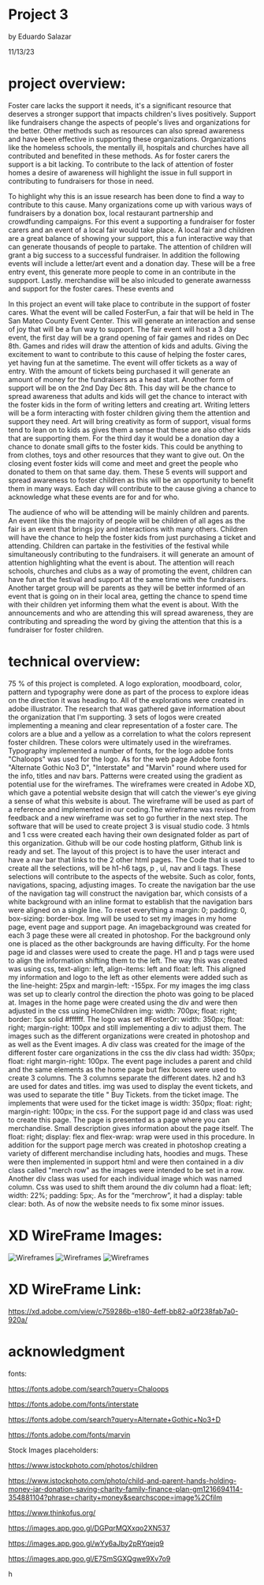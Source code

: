 # Project 3


by Eduardo Salazar

11/13/23


# project overview:


Foster care lacks the support it needs, it's a significant resource that deserves a stronger support that impacts children's lives positively. Support like fundraisers change the aspects of people's lives and organizations for the better. Other methods such as resources can also spread awareness  and have been effective in supporting these organizations. Organizations like the homeless schools, the mentally ill, hospitals and churches have all contributed and benefited in these methods. As for foster carers the support is a bit lacking.  To contribute to the lack of attention of foster homes a desire of awareness will highlight the issue in full support in contributing to fundraisers for those in need.

To highlight why this is an issue research has been done to find a way to contribute to this cause. Many organizations come up with various ways of fundraisers by a donation box, local restaurant partnership and crowdfunding campaigns. For this event a supporting a fundraiser for foster carers and an event of a local fair would take place. A local fair and children are a great balance of showing your support, this a fun interactive way that can generate thousands of people to partake. The attention of children will grant a big success to a successful fundraiser. In addition the following events will include a letter/art event and a donation day. These will be a free entry event, this generate more people to come in an contribute in the suppport. Lastly. merchandise will be also inlcuded to generate awarnesss and support for the foster cares. These events and 


In this project an event will take place to contribute in the support of foster cares. What the event will be called FosterFun, a fair that will be held in The San Mateo County Event Center. This will generate an interaction and sense of joy that will be a fun way to support. The fair event will host a 3 day event, the first day will be a grand opening of fair games and rides on Dec 8th. Games and rides will draw the attention of kids and adults. Giving the excitement to want to contribute to this cause of helping the foster cares, yet having fun at the sametime. The event will offer tickets as a way of entry. With the amount of tickets being purchased it will generate an amount of money for the fundraisers as a head start. Another form of support will be on the 2nd Day Dec 8th. This day will be the chance to spread awareness that adults and kids will get the chance to interact with the foster kids in the form of writing letters and creating art. Writing letters will be a form interacting with foster children giving them the attention and support they need. Art will bring creativity as form of support, visual forms tend to lean on to kids as gives them a sense that these are also other kids that are supporting them. For the third day it would be a donation day a chance to donate small gifts to the foster kids. This could be anything to from clothes, toys and other resources that they want to give out. On the closing event foster kids will come and meet and greet the people who donated to them on that same day. them. These 5 events will support and spread awareness to foster children as this will be an opportunity to benefit them in many ways. Each day will contribute to the cause giving a chance to acknowledge what these events are for and for who.


The audience of who will be attending will be mainly children and parents. An event like this the majority of people will be children of all ages as the fair is an event that brings joy and interactions with many others. Children will have the chance to help the foster kids from just purchasing a ticket and attending. Children can partake in the festivities of the festival while simultaneously contributing to the fundraisers. it will generate an amount of attention highlighting what the event is about. The attention will reach schools, churches and clubs as a way of promoting the event, children can have fun at the festival and support at the same time with the fundraisers. Another target group will be parents as they will be better informed of an event that is going on in their local area, getting the chance to spend time with their children yet informing them what the event is about. With the announcements and who are attending this will spread awareness, they are contributing and spreading the word by giving the attention that this is a fundraiser for foster children. 




# technical overview:

75 % of this project is completed. A logo exploration, moodboard, color, pattern and typography were done as part of the process to explore ideas on the direction it was heading to. All of the explorations were created in adobe illustrator. The research that was gathered gave information about the organization that I'm supporting. 3 sets of logos were created implementing a meaning and clear representation of a foster care. The colors are a blue and a yellow as a correlation to what the colors represent foster children. These colors were ultimately used in the wireframes. Typography implemented a number of fonts, for the logo adobe fonts "Chaloops" was used for the logo. As for the web page Adobe fonts "Alternate Gothic No3 D", "Interstate" and "Marvin" round where used for the info, titles and nav bars. Patterns were created using the gradient as potential use for the wireframes. The wireframes were created in Adobe XD, which gave a potential website design that will catch the viewer's eye giving a sense of what this website is about. The wireframe will be used as part of a reference and implemented in our coding.The wireframe was revised from feedback and a new wireframe was set to go further in the next step. The software that will be used to create project 3 is visual studio code. 3 htmls and 1 css were created each having their own designated folder as part of this organization. Github will be our code hosting platform, Github link is ready and set. The layout of this project is to have the user interact and have a nav bar that links to the 2 other html pages. The Code that is used to create all the selections, will be h1-h6 tags, p , ul, nav and li tags. These selections will contribute to the aspects of the website. Such as color, fonts, navigations, spacing, adjusting images. To create the navigation bar the use of the navigation tag will construct the navigation bar, which consists of a white background with an inline format to establish that the navigation bars were aligned on a single line. To reset everything a margin: 0; padding: 0, box-sizing: border-box. Img will be used to set my images in my home page, event page and support page. An imagebackground was created for each 3 page these were all created in photoshop. For the background only one is placed as the other backgrounds are having difficulty. For the home page id and classes were used to create the page. H1 and p tags were used to align the information shifting them to the left. The way this was created was using css, text-align: left, align-items: left and float: left. This aligned my information and logo to the left as other elements were added such as the line-height: 25px and margin-left: -155px. For my images the img class was set up to clearly control the direction the photo was going to be placed at. Images in the home page were created using the div and were then adjusted in the css using  HomeChildren img: width: 700px; float: right; border: 5px solid #ffffff. The logo was set #FosterOr: width: 350px; float: right; margin-right: 100px and still implementing a div to adjust them. The images such as the different organizations were created in photoshop and as well as the Event images. A div class was created for the image of the different foster care organizations in the css the div class had width: 350px; float: right margin-right: 100px. The event page includes a parent and child and the same elements as the home page but flex boxes were used to create 3 columns. The 3 columns separate the different dates. h2 and h3 are used for dates and titles. img was used to display the event tickets, and was used to separate the title " Buy Tickets. from the ticket image. The implements that were used for the ticket image is  width: 350px; float: right; margin-right: 100px; in the css. For the support page id and class was used to create this page. The page is presented as a page where you can merchandise. Small description gives information about the page itself. The float: right; display: flex and flex-wrap: wrap were used in this procedure. In addition for the support page merch was created in photoshop creating a variety of different merchandise including hats, hoodies and mugs. These were then implemented in support html and were then contained in a div class called "merch row" as the images were intended to be set in a row. Another div class was used for each individual image which was named column. Css was used to shift them around the div column had a  float: left; width: 22%; padding: 5px;. As for the “merchrow”, it had a  display: table  clear: both. As of now the website needs to fix some minor issues.
 





# XD WireFrame Images:

![Wireframes](images/Wireframe1.png)
![Wireframes](images/Wireframe2.png)
![Wireframes](images/Wireframe2.png)


# XD WireFrame Link:


https://xd.adobe.com/view/c759286b-e180-4eff-bb82-a0f238fab7a0-920a/ 





# acknowledgment

fonts:

https://fonts.adobe.com/search?query=Chaloops

https://fonts.adobe.com/fonts/interstate

https://fonts.adobe.com/search?query=Alternate+Gothic+No3+D

https://fonts.adobe.com/fonts/marvin


Stock Images placeholders:

https://www.istockphoto.com/photos/children

https://www.istockphoto.com/photo/child-and-parent-hands-holding-money-jar-donation-saving-charity-family-finance-plan-gm1216694114-354881104?phrase=charity+money&searchscope=image%2Cfilm 

https://www.thinkofus.org/

https://images.app.goo.gl/DGPqrMQXxqo2XN537 

https://images.app.goo.gl/wYy6aJby2pRYqejq9

https://images.app.goo.gl/E7SmSGXQgwe9Xv7o9


h




